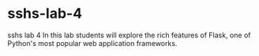 # sshs-lab-4
sshs lab 4 In this lab students will explore the rich features of Flask, one of Python's most popular web application frameworks.
